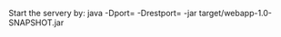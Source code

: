 Start the servery by:
java -Dport=<WebPortNumber> -Drestport=<RESTServerPortNumber> -jar target/webapp-1.0-SNAPSHOT.jar 

